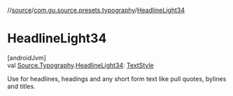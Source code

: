 //[source](../../index.md)/[com.gu.source.presets.typography](index.md)/[HeadlineLight34](-headline-light34.md)

# HeadlineLight34

[androidJvm]\
val [Source.Typography](../com.gu.source/-source/-typography/index.md).[HeadlineLight34](-headline-light34.md): [TextStyle](https://developer.android.com/reference/kotlin/androidx/compose/ui/text/TextStyle.html)

Use for headlines, headings and any short form text like pull quotes, bylines and titles.
